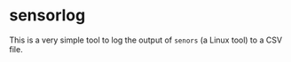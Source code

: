 # sensorlog

This is a very simple tool to log the output of `senors` (a Linux tool) to a CSV file.
